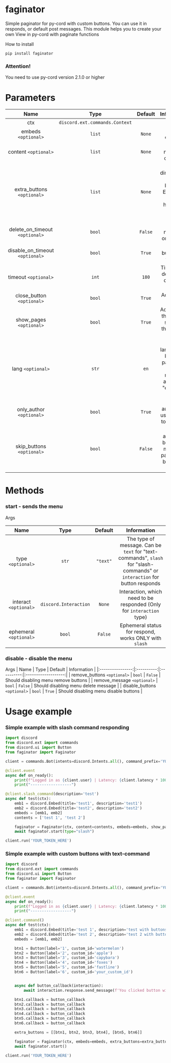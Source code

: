 # faginator
Simple paginator for py-cord with custom buttons. You can use it in responds, or default post messages.
This module helps you to create your own View in py-cord with paginate functions

How to install 

```
pip install faginator
```

### Attention!
You need to use py-cord version 2.1.0 or higher

# Parameters

|           Name             |                     Type                     |Default|                           Information                               |
|:-------------------------:|:-------------------------------------------:|:----------:|:-------------------------------------------------------------------:|
|           ctx             | `discord.ext.commands.Context` |            |                                                                     |
|         embeds `<optional>`    |              `list`              |  `None`  |       List of embeds        |
|          content `<optional>`   |                    `list`                   |   `None`   |                        List of message contents                    |
|    extra_buttons `<optional>`   |                    `list`                    | `None` |        Two dimensional list with buttons. Each nest list can have 5 or less buttons |
|   delete_on_timeout `<optional>`   |                    `bool`                   |   `False`  |      Delete message on timeout      |
|   disable_on_timeout `<optional>`   |                    `bool`                   |   `True`  |   Disable buttons on timeout  |
| timeout `<optional>`|                    `int`                   |   `180`  | Timeout for deleting or disabling buttons|
|  close_button `<optional>`  |                    `bool`                   |   `True`  |   Adds close button |
|    show_pages `<optional>`    |                    `bool`                   |   `True`   | Adds text at the bottom showing the current page |
|   lang `<optional>`  |                    `str`                   | `en` | Set language of buttons, pages. For this moment available: "en", "ru", "de" |
| only_author `<optional>`|                    `bool`                   | `True` |    If only author can use buttons to paginate    |
| skip_buttons `<optional>`|                    `bool`                   | `False` |   Adds additional buttons to move the page to the beginning or end   |

# Methods

### start - sends the menu

Args

| Name | Type | Default | Information |
|:----------------:|:----------:|:----------:|:-------------------:|
| type `<optional>` | `str` | `"text"` | The type of message. Can be `text` for "text-commands", `slash` for "slash-commands" or `interaction` for button responds |
| interact `<optional>` | `discord.Interaction` | `None` | Interaction, which need to be responded (Only for `interaction` type) |
| ephemeral `<optional>` | `bool` | `False` | Ephemeral status for respond, works ONLY with `slash` |

### disable - disable the menu
Args
| Name | Type | Default | Information |
|:----------------:|:----------:|:----------:|:-------------------:|
| remove_buttons `<optional>` | `bool` | `False` | Should disabling menu remove buttons |
| remove_message `<optional>` | `bool` | `False` | Should disabling menu delete message |
| disable_buttons `<optional>` | `bool` | `True` | Should disabling menu disable buttons |
 

# Usage example

### Simple example with slash command responding
```py
import discord
from discord.ext import commands
from discord.ui import Button
from faginator import Faginator

client = commands.Bot(intents=discord.Intents.all(), command_prefix='YOUR_PREFIX_HERE')

@client.event
async def on_ready():
    print(f"Logged in as {client.user} | Latency: {client.latency * 100}")
    print("------------------")

@client.slash_command(description='test')
async def test(ctx):
    emb1 = discord.Embed(title='test1', description='test1')
    emb2 = discord.Embed(title='test2', description='test2')
    embeds = [emb1, emb2]
    contents = ['test 1', 'test 2']

    faginator = Faginator(ctx, content=contents, embeds=embeds, show_pages=True)
    await faginator.start(type="slash")

client.run('YOUR_TOKEN_HERE')

```

### Simple example with custom buttons with text-command
```py
import discord
from discord.ext import commands
from discord.ui import Button
from faginator import Faginator

client = commands.Bot(intents=discord.Intents.all(), command_prefix='YOUR_PREFIX_HERE')

@client.event
async def on_ready():
    print(f"Logged in as {client.user} | Latency: {client.latency * 100}")
    print("------------------")

@client.command()
async def test(ctx):
    emb1 = discord.Embed(title='test 1', description='test with buttons!')
    emb2 = discord.Embed(title='test 2', description='test 2 with buttons!')
    embeds = [emb1, emb2]

    btn1 = Button(label='1', custom_id='watermelon')
    btn2 = Button(label='2', custom_id='apple')
    btn3 = Button(label='3', custom_id='capybara')
    btn4 = Button(label='4', custom_id='foxes')
    btn5 = Button(label='5', custom_id='fastline')
    btn6 = Button(label='6', custom_id='your_custom_id')


    async def button_callback(interaction):
        await interaction.response.send_message(f'You clicked button with custom id: {interaction.custom_id}')

    btn1.callback = button_callback
    btn2.callback = button_callback
    btn3.callback = button_callback
    btn4.callback = button_callback
    btn5.callback = button_callback
    btn6.callback = button_callback

    extra_buttons = [[btn1, btn2, btn3, btn4], [btn5, btn6]]

    faginator = Faginator(ctx, embeds=embeds, extra_buttons=extra_buttons, show_pages=True, lang='en')
    await faginator.start()

client.run('YOUR_TOKEN_HERE')
```


